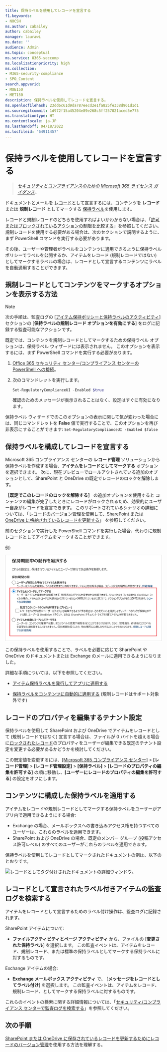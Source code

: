```yaml
---
title: 保持ラベルを使用してレコードを宣言する
f1.keywords:
- NOCSH
ms.author: cabailey
author: cabailey
manager: laurawi
ms.date: ''
audience: Admin
ms.topic: conceptual
ms.service: O365-seccomp
ms.localizationpriority: high
ms.collection:
- M365-security-compliance
- SPO_Content
search.appverid:
- MOE150
- MET150
description: 保持ラベルを使用してレコードを宣言する。
ms.openlocfilehash: 23dd6c61d9da787eecd2e1fa825fe338d961d1d1
ms.sourcegitcommit: 1d972f15a45204e89e268c5ff257021aced5e775
ms.translationtype: HT
ms.contentlocale: ja-JP
ms.lasthandoff: 04/18/2022
ms.locfileid: "64911457"
---
```

# <a name="declare-records-by-using-retention-labels"></a>保持ラベルを使用してレコードを宣言する

>*[セキュリティとコンプライアンスのための Microsoft 365 ライセンス ガイダンス](/office365/servicedescriptions/microsoft-365-service-descriptions/microsoft-365-tenantlevel-services-licensing-guidance/microsoft-365-security-compliance-licensing-guidance)。*

ドキュメントとメールを [レコード](records-management.md#records)として宣言するには、コンテンツを **レコード** または **規制レコード** としてマークする [保持ラベル](retention.md#retention-labels)を使用します。

レコードと規制レコードのどちらを使用すればよいかわからない場合は、「[許可またはブロックされているアクションの制限を比較する](records-management.md#compare-restrictions-for-what-actions-are-allowed-or-blocked)」を参照してください。 規制レコードを使用する必要がある場合は、次のセクションで説明するように、まず PowerShell コマンドを実行する必要があります。

その後、ユーザーや管理者がラベルをコンテンツに適用できるように保持ラベル ポリシーでラベルを公開するか、アイテムをレコード (規制レコードではない) としてマークするラベルの場合は、レコードとして宣言するコンテンツにラベルを自動適用することができます。

## <a name="how-to-display-the-option-to-mark-content-as-a-regulatory-record"></a>規制レコードとしてコンテンツをマークするオプションを表示する方法

> [!NOTE]
> 次の手順は、監査ログの [[アイテム保持ポリシーと保持ラベルのアクティビティ](search-the-audit-log-in-security-and-compliance.md#retention-policy-and-retention-label-activities)] セクションの [**保持ラベルの規制レコード オプションを有効にする**] をログに記録する監査可能なアクションです。

既定では、コンテンツを規制レコードとしてマークするための保持ラベル オプションは、保持ラベル ウィザードには表示されません。 このオプションを表示するには、まず PowerShell コマンドを実行する必要があります。

1. [Office 365 セキュリティ センター/コンプライアンス センターの PowerShell への接続](/powershell/exchange/office-365-scc/connect-to-scc-powershell/connect-to-scc-powershell)。

2. 次のコマンドレットを実行します。

    ```powershell
    Set-RegulatoryComplianceUI -Enabled $true
    ````

    確認のためのメッセージが表示されることはなく、設定はすぐに有効になります。

保持ラベル ウィザードでのこのオプションの表示に関して気が変わった場合には、同じコマンドレットを **False** 値で実行することで、このオプションを再び非表示にすることができます: `Set-RegulatoryComplianceUI -Enabled $false` 

## <a name="configuring-retention-labels-to-declare-records"></a>保持ラベルを構成してレコードを宣言する

Microsoft 365 コンプライアンス センターの **レコード管理** ソリューションから保持ラベルを作成する場合、**アイテムをレコードとしてマークする** オプションを選択できます。 次に、現在プレビューでロールアウトされている追加のオプションとして、SharePoint と OneDrive の既定でレコードのロックを解除します。

**［既定でこのレコードのロックを解除する］** の追加オプションを使用すると コンテンツの編集が完了したときにレコードがロックされるため、効果的にユーザー自身がレコードを宣言できます。 このサポートされているシナリオの詳細については、「[レコードのバージョン管理を使用して、SharePoint または OneDrive に格納されているレコードを更新する](record-versioning.md)」 を参照してください。

前のセクションで実行した PowerShell コマンドを実行した場合、代わりに規制レコードとしてアイテムをマークすることができます。

例:

![保持ラベルを構成して、コンテンツをレコードまたは規制レコードとしてマークする。](../media/declare-records.png)

この保持ラベルを使用することで、ラベルを必要に応じて SharePoint や OneDrive のドキュメントまたは Exchange のメールに適用できるようになりました。

詳細な手順については、以下を参照してください。

- [アイテム保持ラベルを発行してアプリに適用する](create-apply-retention-labels.md)

- [保持ラベルをコンテンツに自動的に適用する](apply-retention-labels-automatically.md) (規制レコードはサポート対象外です)

## <a name="tenant-setting-for-editing-record-properties"></a>レコードのプロパティを編集するテナント設定

保持ラベルを使用して SharePoint および OneDrive でアイテムをレコードとして (規制レコードではなく) 宣言する場合は、ファイルが 0 バイトを超える場合に[ロックされたレコード](record-versioning.md)のプロパティをユーザーが編集できる既定のテナント設定を変更する必要があるかどうかを検討してください。

この既定値を変更するには、[[Microsoft 365 コンプライアンス センター]](https://compliance.microsoft.com/) > **[レコード管理]** > **[レコード管理設定]** > **[保持ラベル]** > **[レコードのプロパティの編集を許可する]** の順に移動し、**[ユーザーにレコードのプロパティの編集を許可する**] の設定をオフにします。

## <a name="applying-the-configured-retention-label-to-content"></a>コンテンツに構成した保持ラベルを適用する

アイテムをレコードや規制レコードとしてマークする保持ラベルをユーザーがアプリ内で適用できるようにする場合:

- Exchange の場合、メールボックスへの書き込みアクセス権を持つすべてのユーザーは、これらのラベルを適用できます。
- SharePoint および OneDrive の場合、既定のメンバー グループ (投稿アクセス許可レベル) のすべてのユーザーがこれらのラベルを適用できます。

保持ラベルを使用してレコードとしてマークされたドキュメントの例は、以下のとおりです。

![レコードとしてタグ付けされたドキュメントの詳細ウィンドウ。](../media/recordversioning7.png)

## <a name="searching-the-audit-log-for-labeled-items-that-were-declared-records"></a>レコードとして宣言されたラベル付きアイテムの監査ログを検索する

アイテムをレコードとして宣言するためのラベル付け操作は、監査ログに記録されます。

SharePoint アイテムについて:
- **ファイルアクティビティとページ アクティビティ** から、ファイルの [**変更された保持ラベル**] を選択します。 この監査イベントは、アイテムをレコード、規制レコード、または標準の保持ラベルとしてマークする保持ラベルに対するものです。

Exchange アイテムの場合:
- **Exchange メールボックス アクティビティ** で、 [**メッセージをレコードとしてラベル付け**] を選択します。 この監査イベントは、アイテムをレコード、規制レコード、としてマークする保持ラベルに対するものです。

これらのイベントの検索に関する詳細情報については、「[セキュリティ/コンプライアンス センターで監査ログを検索する](search-the-audit-log-in-security-and-compliance.md#file-and-page-activities)」を参照してください。

## <a name="next-steps"></a>次の手順

[SharePoint または OneDrive に保存されているレコードを更新するためにレコードのバージョン管理](record-versioning.md)を使用する方法を理解する。
